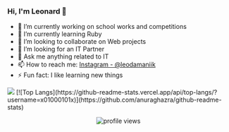 ### Hi, I'm Leonard 👋

- 🔭 I’m currently working on school works and competitions
- 🌱 I’m currently learning Ruby 
- 👯 I’m looking to collaborate on Web projects
- 🤔 I’m looking for an IT Partner
- 💬 Ask me anything related to IT
- 📫 How to reach me: [Instagram - @leodamaniik](https://www.instagram.com/leodamaniik/)
- ⚡ Fun fact: I like learning new things

<img src = "https://github-readme-stats.vercel.app/api?username=x01000101x&&show_icons=true&title_color=1E90FF&icon_color=8458B3&text_color=008000&bg_color=151515">
[![Top Langs](https://github-readme-stats.vercel.app/api/top-langs/?username=x01000101x)](https://github.com/anuraghazra/github-readme-stats)
<p align="center">
  <img src="https://gpvc.arturio.dev/x01000101x" alt="profile views"> 
</p>
